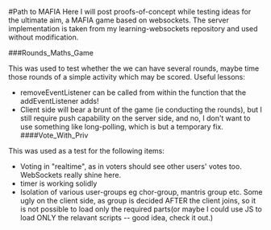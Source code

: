 #Path to MAFIA
Here I will post proofs-of-concept while testing ideas for the ultimate aim, a MAFIA game based on websockets.
The server implementation is taken from my learning-websockets repository and used without modification.

###Rounds_Maths_Game

This was used to test whether the we can have several rounds, maybe time those rounds of a simple activity which may be scored. Useful lessons:
* removeEventListener can be called from within the function that the addEventListener adds!
* Client side will bear a brunt of the game (ie conducting the rounds), but I still require push capability on the server side, and no, I don't want to use something like long-polling, which is but a temporary fix.  
####Vote_With_Priv

This was used as a test for the following items:
* Voting in "realtime", as in voters should see other users' votes too. WebSockets really shine here.
* timer is working solidly
* Isolation of various user-groups eg chor-group, mantris group etc. Some ugly on the client side, as group is decided AFTER the client joins, so it is not possible to load only the required parts(or maybe I could use JS to load ONLY the relavant scripts -- good idea, check it out.)
